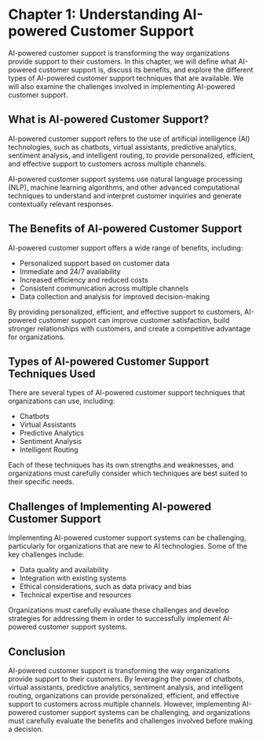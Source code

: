 Chapter 1: Understanding AI-powered Customer Support
====================================================

AI-powered customer support is transforming the way organizations provide support to their customers. In this chapter, we will define what AI-powered customer support is, discuss its benefits, and explore the different types of AI-powered customer support techniques that are available. We will also examine the challenges involved in implementing AI-powered customer support.

What is AI-powered Customer Support?
------------------------------------

AI-powered customer support refers to the use of artificial intelligence (AI) technologies, such as chatbots, virtual assistants, predictive analytics, sentiment analysis, and intelligent routing, to provide personalized, efficient, and effective support to customers across multiple channels.

AI-powered customer support systems use natural language processing (NLP), machine learning algorithms, and other advanced computational techniques to understand and interpret customer inquiries and generate contextually relevant responses.

The Benefits of AI-powered Customer Support
-------------------------------------------

AI-powered customer support offers a wide range of benefits, including:

* Personalized support based on customer data
* Immediate and 24/7 availability
* Increased efficiency and reduced costs
* Consistent communication across multiple channels
* Data collection and analysis for improved decision-making

By providing personalized, efficient, and effective support to customers, AI-powered customer support can improve customer satisfaction, build stronger relationships with customers, and create a competitive advantage for organizations.

Types of AI-powered Customer Support Techniques Used
----------------------------------------------------

There are several types of AI-powered customer support techniques that organizations can use, including:

* Chatbots
* Virtual Assistants
* Predictive Analytics
* Sentiment Analysis
* Intelligent Routing

Each of these techniques has its own strengths and weaknesses, and organizations must carefully consider which techniques are best suited to their specific needs.

Challenges of Implementing AI-powered Customer Support
------------------------------------------------------

Implementing AI-powered customer support systems can be challenging, particularly for organizations that are new to AI technologies. Some of the key challenges include:

* Data quality and availability
* Integration with existing systems
* Ethical considerations, such as data privacy and bias
* Technical expertise and resources

Organizations must carefully evaluate these challenges and develop strategies for addressing them in order to successfully implement AI-powered customer support systems.

Conclusion
----------

AI-powered customer support is transforming the way organizations provide support to their customers. By leveraging the power of chatbots, virtual assistants, predictive analytics, sentiment analysis, and intelligent routing, organizations can provide personalized, efficient, and effective support to customers across multiple channels. However, implementing AI-powered customer support systems can be challenging, and organizations must carefully evaluate the benefits and challenges involved before making a decision.
